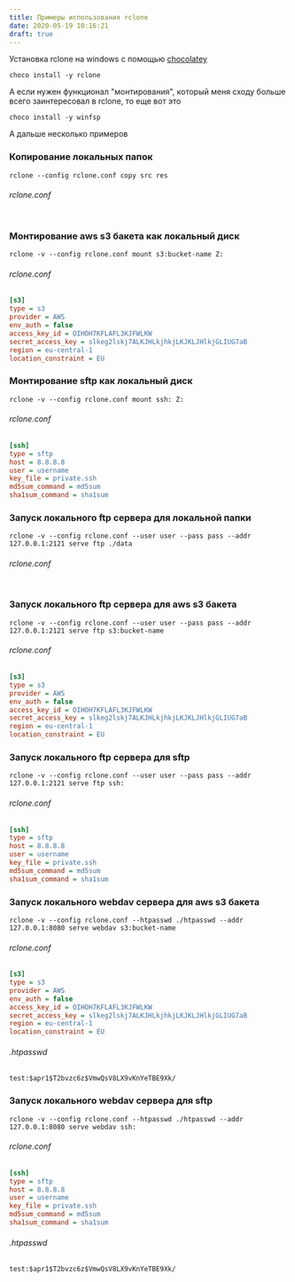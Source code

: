 ```yaml
---
title: Примеры использования rclone
date: 2020-05-19 10:16:21
draft: true
---
```


Установка rclone на windows с помощью [chocolatey](/choco)

```batch
choco install -y rclone
```

А если нужен функционал "монтирования", который меня сходу больше всего заинтересовал в rclone, то еще вот это

```batch
choco install -y winfsp
```

А дальше несколько примеров

### Копирование локальных папок

```batch
rclone --config rclone.conf copy src res
```

###### rclone.conf

```ini

```

### Монтирование aws s3 бакета как локальный диск

```batch
rclone -v --config rclone.conf mount s3:bucket-name Z:
```

###### rclone.conf

```ini
[s3]
type = s3
provider = AWS
env_auth = false
access_key_id = OIHOH7KFLAFL3KJFWLKW
secret_access_key = slkeg2lskj7ALKJHLkjhkjLKJKLJHlkjGLIUG7aB
region = eu-central-1
location_constraint = EU
```

### Монтирование sftp как локальный диск

```batch
rclone -v --config rclone.conf mount ssh: Z:
```

###### rclone.conf

```ini
[ssh]
type = sftp
host = 8.8.8.8
user = username
key_file = private.ssh
md5sum_command = md5sum
sha1sum_command = sha1sum
```

### Запуск локального ftp сервера для локальной папки

```batch
rclone -v --config rclone.conf --user user --pass pass --addr 127.0.0.1:2121 serve ftp ./data
```

###### rclone.conf

```ini

```

### Запуск локального ftp сервера для aws s3 бакета

```batch
rclone -v --config rclone.conf --user user --pass pass --addr 127.0.0.1:2121 serve ftp s3:bucket-name
```

###### rclone.conf

```ini
[s3]
type = s3
provider = AWS
env_auth = false
access_key_id = OIHOH7KFLAFL3KJFWLKW
secret_access_key = slkeg2lskj7ALKJHLkjhkjLKJKLJHlkjGLIUG7aB
region = eu-central-1
location_constraint = EU
```

### Запуск локального ftp сервера для sftp

```batch
rclone -v --config rclone.conf --user user --pass pass --addr 127.0.0.1:2121 serve ftp ssh:
```

###### rclone.conf

```ini
[ssh]
type = sftp
host = 8.8.8.8
user = username
key_file = private.ssh
md5sum_command = md5sum
sha1sum_command = sha1sum
```

### Запуск локального webdav сервера для aws s3 бакета

```batch
rclone -v --config rclone.conf --htpasswd ./htpasswd --addr 127.0.0.1:8080 serve webdav s3:bucket-name
```

###### rclone.conf

```ini
[s3]
type = s3
provider = AWS
env_auth = false
access_key_id = OIHOH7KFLAFL3KJFWLKW
secret_access_key = slkeg2lskj7ALKJHLkjhkjLKJKLJHlkjGLIUG7aB
region = eu-central-1
location_constraint = EU
```

###### .htpasswd

```
test:$apr1$T2bvzc6z$VmwQsV8LX9vKnYeTBE9Xk/
```

### Запуск локального webdav сервера для sftp

```batch
rclone -v --config rclone.conf --htpasswd ./htpasswd --addr 127.0.0.1:8080 serve webdav ssh:
```

###### rclone.conf

```ini
[ssh]
type = sftp
host = 8.8.8.8
user = username
key_file = private.ssh
md5sum_command = md5sum
sha1sum_command = sha1sum
```

###### .htpasswd

```
test:$apr1$T2bvzc6z$VmwQsV8LX9vKnYeTBE9Xk/
```
